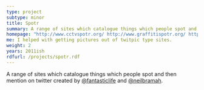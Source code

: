 ```yaml
---
type: project
subtype: minor
title: Spotr
summary: A range of sites which catalogue things which people spot and then mention on twitter created by @fantasticlife and @neilbramah.  I helped them with getting pictures out of twitpic type sites.
homepage: "http://www.cctvspotr.org/ http://www.graffitispotr.org/ http://www.beerspotr.org/"
me: I helped with getting pictures out of twitpic type sites.
weight: 2
years: 2011ish
rdfurl: /projects/spotr.rdf
---
```

A range of sites which catalogue things which people spot and then mention on twitter created by [@fantasticlife](http://twitter.com/fantasticlife) and [@neilbramah](http://twitter.com/neilbramah).